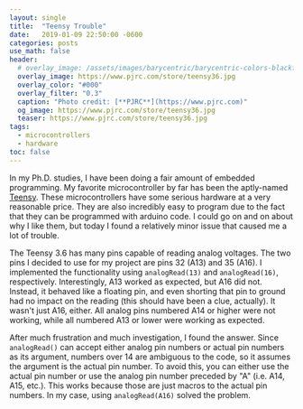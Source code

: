 ```yaml
---
layout: single
title:  "Teensy Trouble"
date:   2019-01-09 22:50:00 -0600
categories: posts
use_math: false
header:
  # overlay_image: /assets/images/barycentric/barycentric-colors-blackfill.png
  overlay_image: https://www.pjrc.com/store/teensy36.jpg
  overlay_color: "#000"
  overlay_filter: "0.3"
  caption: "Photo credit: [**PJRC**](https://www.pjrc.com)"
  og_image: https://www.pjrc.com/store/teensy36.jpg
  teaser: https://www.pjrc.com/store/teensy36.jpg
tags:
  - microcontrollers
  - hardware
toc: false
---
```


In my Ph.D. studies, I have been doing a fair amount of embedded programming.
My favorite microcontroller by far has been the aptly-named [Teensy](http://www.pjrc.com/teensy).
These microcontrollers have some serious hardware at a very reasonable price.
They are also incredibly easy to program due to the fact that they can be programmed with arduino code.
I could go on and on about why I like them, but today I found a relatively minor issue that caused me a lot of trouble.

The Teensy 3.6 has many pins capable of reading analog voltages.
The two pins I decided to use for my project are pins 32 (A13) and 35 (A16).
I implemented the functionality using `analogRead(13)` and `analogRead(16)`, respectively.
Interestingly, A13 worked as expected, but A16 did not.
Instead, it behaved like a floating pin, and even shorting that pin to ground had no impact on the reading (this should have been a clue, actually).
It wasn't just A16, either.
All analog pins numbered A14 or higher were not working, while all numbered A13 or lower were working as expected.

After much frustration and much investigation, I found the answer.
Since `analogRead()` can accept either analog pin numbers or actual pin numbers as its argument, numbers over 14 are ambiguous to the code, so it assumes the argument is the actual pin number.
To avoid this, you can either use the actual pin number or use the analog pin number preceded by "A" (i.e. A14, A15, etc.).
This works because those are just macros to the actual pin numbers.
In my case, using `analogRead(A16)` solved the problem.